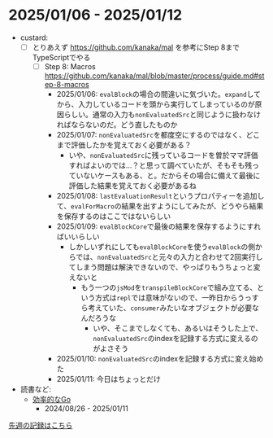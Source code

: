 # 2025/01/06 - 2025/01/12

- custard:
    - [ ] とりあえず <https://github.com/kanaka/mal> を参考にStep 8までTypeScriptでやる
        - [ ] Step 8: Macros <https://github.com/kanaka/mal/blob/master/process/guide.md#step-8-macros>
            - 2025/01/06: `evalBlock`の場合の間違いに気づいた。`expand`してから、入力しているコードを頭から実行してしまっているのが原因らしい。通常の入力も`nonEvaluatedSrc`と同じように扱わなければならないのだ。どう直したものか
            - 2025/01/07: `nonEvaluatedSrc`を都度空にするのではなく、どこまで評価したかを覚えておく必要がある？
                - いや、`nonEvaluatedSrc`に残っているコードを曽於ママ評価すればよいのでは...？と思って調べていたが、そもそも残っていないケースもある、と。だからその場合に備えて最後に評価した結果を覚えておく必要があるね
            - 2025/01/08: `lastEvaluationResult`というプロパティーを追加して、`evalForMacro`の結果を出すようにしてみたが、どうやら結果を保存するのはここではないらしい
            - 2025/01/09: `evalBlockCore`で最後の結果を保存するようにすればいいらしい
                - しかしいずれにしても`evalBlockCore`を使う`evalBlock`の側からでは、`nonEvaluatedSrc`と元々の入力と合わせて2回実行してしまう問題は解決できないので、やっぱりもうちょっと変えないと
                    - もう一つの`jsMod`を`transpileBlockCore`で組み立てる、という方式は`repl`では意味がないので、一昨日からうっすら考えていた、`consumer`みたいなオブジェクトが必要なんだろうな
                        - いや、そこまでしなくても、あるいはそうした上で、`nonEvaluatedSrc`のindexを記録する方式に変えるのがよさそう
            - 2025/01/10: `nonEvaluatedSrc`のindexを記録する方式に変え始めた
            - 2025/01/11: 今日はちょっとだけ
- 読書など:
    - [効率的なGo](https://www.oreilly.co.jp//books/9784814400539/)
        - 2024/08/26 - 2025/01/11

[先週の記録はこちら](https://github.com/igrep/daily-commits/blob/2df98ee35cc0bf000be2b75ae88e3b1a82a23b5a/yesterday.md)
